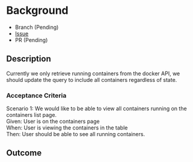 # Background

- Branch (Pending)
- [Issue](https://github.com/Evanlab02/DockerLens/issues/8)
- PR (Pending)

## Description

Currently we only retrieve running containers from the docker API, we should update the query to include all containers regardless of state.

### Acceptance Criteria

Scenario 1: We would like to be able to view all containers running on the containers list page.  
Given: User is on the containers page  
When: User is viewing the containers in the table  
Then: User should be able to see all running containers.

## Outcome
